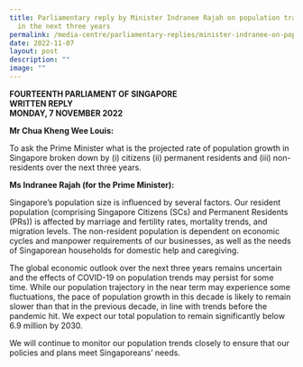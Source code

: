 ```yaml
---
title: Parliamentary reply by Minister Indranee Rajah on population trajectory
  in the next three years
permalink: /media-centre/parliamentary-replies/minister-indranee-on-population-trajectory-in-next-three-years/
date: 2022-11-07
layout: post
description: ""
image: ""
---
```

**FOURTEENTH PARLIAMENT OF SINGAPORE**  
**WRITTEN REPLY**  
**MONDAY, 7 NOVEMBER 2022**

 **Mr Chua Kheng Wee Louis:**

To ask the Prime Minister what is the projected rate of population growth in Singapore broken down by (i) citizens (ii) permanent residents and (iii) non-residents over the next three years.

**Ms Indranee Rajah (for the Prime Minister):**

Singapore’s population size is influenced by several factors. Our resident population (comprising Singapore Citizens (SCs) and Permanent Residents (PRs)) is affected by marriage and fertility rates, mortality trends, and migration levels. The non-resident population is dependent on economic cycles and manpower requirements of our businesses, as well as the needs of Singaporean households for domestic help and caregiving.

The global economic outlook over the next three years remains uncertain and the effects of COVID-19 on population trends may persist for some time. While our population trajectory in the near term may experience some fluctuations, the pace of population growth in this decade is likely to remain slower than that in the previous decade, in line with trends before the pandemic hit. We expect our total population to remain significantly below 6.9 million by 2030.

We will continue to monitor our population trends closely to ensure that our policies and plans meet Singaporeans’ needs.